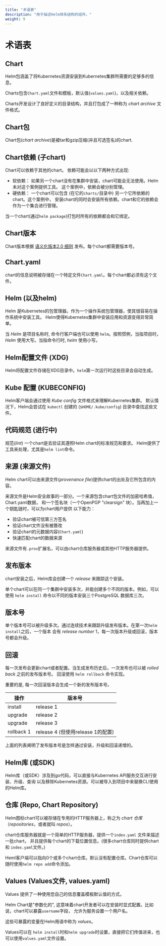 ```yaml
---
title: "术语表" 
description: "用于描述Helm体系结构的组件。"
weight: 9
---
```


# 术语表

## Chart

Helm包涵盖了将Kubernetes资源安装到Kubernetes集群所需要的足够多的信息。

Charts包含`Chart.yaml`文件和模板，默认值(`values.yaml`)，以及相关依赖。

Charts开发设计了良好定义的目录结构，并且打包成了一种称为 _chart archive_ 文件格式。

## Chart包

Chart包(_chart archive_)是被tar和gzip压缩(并且可选签名)的chart.

## Chart依赖 (子chart)

Chart可以依赖于其他的chart。 依赖可能会以以下两种方式出现:

- 软依赖： 如果另一个chart没有在集群中安装，chart可能会无法使用。Helm未对这个案例提供工具。
这个案例中，依赖会被分别管理。
- 硬依赖： 一个chart可以包含 (在它的`charts/`目录中) 另一个它所依赖的chart。这个案例中，
安装chart的同时会安装所有依赖。chart和它的依赖会作为一个集合进行管理。

当一个chart(通过`helm package`)打包时所有的依赖都会和它绑定。

## Chart版本

Chart版本根据 [语义化版本2.0 细则](https://semver.org) 发布。每个chart都需要版本号。

## Chart.yaml

chart的信息说明被存储在一个特定文件`Chart.yaml`。每个chart都必须有这个文件。

## Helm (以及helm)

Helm 是Kubernetes的包管理器。作为一个操作系统包管理器，使其很容易在操作系统中安装工具。
Helm使得Kubernetes集群中安装应用和资源变得异常简单。

当 _Helm_ 是项目名称时, 命令行客户端也可以使用 `helm`。按照惯例，当指项目时，_Helm_ 
使用大写。当指命令行时, _helm_ 使用小写。

## Helm配置文件 (XDG)

Helm将配置文件存储在XDG目录中。`helm`第一次运行时这些目录会自动生成。

## Kube 配置 (KUBECONFIG)

Helm客户端会通过使用 _Kube config_ 文件格式来理解Kubernetes集群。
默认情况下，Helm会尝试在 `kubectl` 创建的 (`$HOME/.kube/config`) 目录中查找这些文件。

## 代码规范 (进行中)

规范(_lint_) 一个chart是去验证其遵照Helm chart的标准规范和要求。
Helm提供了工具来处理，尤其是`helm lint`命令。

## 来源 (来源文件)

Helm chart可以由来源文件(_provenance file_)提供chart的出处及它所包含的内容。

来源文件是Helm安全故事的一部分。一个来源包含chart包文件的加密哈希值，Chart.yaml数据，
和一个签名块（一个OpenPGP "clearsign" 块）。当再加上一个钥匙链时，可以为chart用户提供
以下能力：

- 验证chart被可信第三方签名
- 验证chart文件没有被篡改
- 验证chart的元数据内容(`Chart.yaml`)
- 快速匹配chart的数据来源

来源文件有`.prov`扩展名，可以由chart仓库服务器或其他HTTP服务器提供。

## 发布版本

chart安装之后，Helm库会创建一个 _release_ 来跟踪这个安装。

单个chart可以在同一个集群中安装多次，并能创建多个不同的版本。例如，可以使用 `helm install` 
命令以不同的版本安装三个PostgreSQL 数据库三次。

## 版本号

单个版本号可以被升级多次。通过连续技术来跟踪升级发布版本。在第一次`helm install`之后，一个版本
会有 _release number_ 1，每一次版本升级或回滚，版本号都会升级。

## 回滚

每一次发布会更新chart或者配置。当生成发布历史后，一次发布也可以被 _rolled back_ 之前的发布版本号。
回滚使用 `helm rollback` 命令实现。

重要的是, 每一次回滚版本会生成一个新的发布版本号。

| 操作       | 版本号                                       |
|------------|------------------------------------------------------|
| install    | release 1                                            |
| upgrade    | release 2                                            |
| upgrade    | release 3                                            |
| rollback 1 | release 4 (但使用release 1的配置) |

上面的列表阐明了发布版本号是怎样通过安装，升级和回滚递增的。

## Helm库 (或SDK)

Helm库（或SDK）涉及到go代码，可以直接与Kubernetes API服务交互进行安装、升级、查询
以及移除Kubernetes资源。可以被导入到项目中来替换CLI使用的Helm库。

## 仓库 (Repo, Chart Repository)

Helm图标chart可以被存储在专用的HTTP服务器上，称之为 _chart 仓库_（_repositories_，或者就叫 _repos_）。

chart仓库服务器就是一个简单的HTTP服务器，提供一个`index.yaml` 文件来描述一批chart，
并且提供每个chart的下载位置信息。(很多chart仓库同时提供chart和 `index.yaml`文件。)

Heml客户端可以指向0个或多个chart仓库。默认没有配置仓库。Chart仓库可以随时使用`helm repo add`命令添加。

## Values (Values文件, values.yaml)

Values 提供了一种使用您自己的信息覆盖模板默认值的方式。

Helm Chart是"参数化的", 这意味着chart开发者可以在安装时显式配置。比如说，chart可以暴露`username`字段，
允许为服务设置一个用户名。

这些可暴露的变量在Helm用语中称为 _values_。

Values可以在 `helm install`时和`helm upgrade`时设置，直接把它们传值进来，也可以使用`values.yaml`文件设置。
